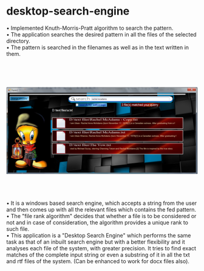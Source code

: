 # desktop-search-engine

•	Implemented Knuth-Morris-Pratt algorithm to search the pattern.  
•	The application searches the desired pattern in all the files of the selected directory.  
•	The pattern is searched in the filenames as well as in the text written in them.  

</br></br></br>


![desktop search engine screenshot](https://github.com/Utsavk/desktop-search-engine/blob/master/desktop_search_engine_screenshot.png?raw=true "Optional Title")



</br></br></br>
•	It is a windows based search engine, which accepts a string from the user and then comes up with all the relevant files which contains the fed pattern.  
•	The "file rank algorithm" decides that whether a file is to be considered or not and in case of consideration, the algorithm provides a unique rank to such file.  
•	This application is a "Desktop Search Engine" which performs the same task as that of an inbuilt search engine but with a better flexibility and it analyses each file of the system, with greater precision. It tries to find exact matches of the complete input string or even a substring of it in all the txt and rtf files of the system. (Can be enhanced to work for docx files also).  
